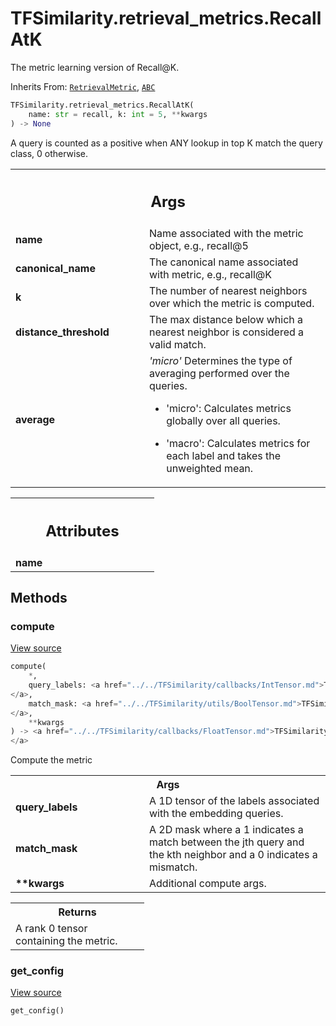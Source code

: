 # TFSimilarity.retrieval_metrics.RecallAtK





The metric learning version of Recall@K.

Inherits From: [`RetrievalMetric`](../../TFSimilarity/indexer/RetrievalMetric.md), [`ABC`](../../TFSimilarity/distances/ABC.md)

```python
TFSimilarity.retrieval_metrics.RecallAtK(
    name: str = recall, k: int = 5, **kwargs
) -> None
```



<!-- Placeholder for "Used in" -->

A query is counted as a positive when ANY lookup in top K match the query
class, 0 otherwise.

<!-- Tabular view -->
 <table class="responsive fixed orange">
<colgroup><col width="214px"><col></colgroup>
<tr><th colspan="2"><h2 class="add-link">Args</h2></th></tr>

<tr>
<td>
<b>name</b>
</td>
<td>
Name associated with the metric object, e.g., recall@5
</td>
</tr><tr>
<td>
<b>canonical_name</b>
</td>
<td>
The canonical name associated with metric,
e.g., recall@K
</td>
</tr><tr>
<td>
<b>k</b>
</td>
<td>
The number of nearest neighbors over which the metric is computed.
</td>
</tr><tr>
<td>
<b>distance_threshold</b>
</td>
<td>
The max distance below which a nearest neighbor is
considered a valid match.
</td>
</tr><tr>
<td>
<b>average</b>
</td>
<td>
<i>'micro'</i> Determines the type of averaging performed over the
queries.

* 'micro': Calculates metrics globally over all queries.

* 'macro': Calculates metrics for each label and takes the unweighted
           mean.
</td>
</tr>
</table>





<!-- Tabular view -->
 <table class="responsive fixed orange">
<colgroup><col width="214px"><col></colgroup>
<tr><th colspan="2"><h2 class="add-link">Attributes</h2></th></tr>

<tr>
<td>
<b>name</b>
</td>
<td>

</td>
</tr>
</table>



## Methods

<h3 id="compute">compute</h3>

<a target="_blank" class="external" href="https://github.com/tensorflow/similarity/blob/main/tensorflow_similarity/retrieval_metrics/recall_at_k.py#L53-L96">View source</a>

```python
compute(
    *,
    query_labels: <a href="../../TFSimilarity/callbacks/IntTensor.md">TFSimilarity.callbacks.IntTensor```
</a>,
    match_mask: <a href="../../TFSimilarity/utils/BoolTensor.md">TFSimilarity.utils.BoolTensor```
</a>,
    **kwargs
) -> <a href="../../TFSimilarity/callbacks/FloatTensor.md">TFSimilarity.callbacks.FloatTensor```
</a>
```


Compute the metric


<!-- Tabular view -->
 <table class="responsive fixed orange">
<colgroup><col width="214px"><col></colgroup>
<tr><th colspan="2">Args</th></tr>

<tr>
<td>
<b>query_labels</b>
</td>
<td>
A 1D tensor of the labels associated with the
embedding queries.
</td>
</tr><tr>
<td>
<b>match_mask</b>
</td>
<td>
A 2D mask where a 1 indicates a match between the
jth query and the kth neighbor and a 0 indicates a mismatch.
</td>
</tr><tr>
<td>
<b>**kwargs</b>
</td>
<td>
Additional compute args.
</td>
</tr>
</table>



<!-- Tabular view -->
 <table class="responsive fixed orange">
<colgroup><col width="214px"><col></colgroup>
<tr><th colspan="2">Returns</th></tr>
<tr class="alt">
<td colspan="2">
A rank 0 tensor containing the metric.
</td>
</tr>

</table>



<h3 id="get_config">get_config</h3>

<a target="_blank" class="external" href="https://github.com/tensorflow/similarity/blob/main/tensorflow_similarity/retrieval_metrics/retrieval_metric.py#L79-L85">View source</a>

```python
get_config()
```







